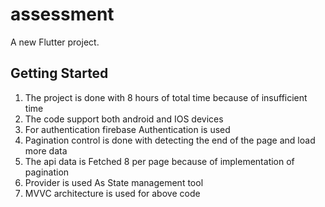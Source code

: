 # assessment

A new Flutter project.

## Getting Started


1. The project is done with 8 hours of total time because of insufficient time
2. The code support both android and IOS devices
3. For authentication firebase Authentication is used
4. Pagination control is done with detecting the end of the page and load more data
5. The api data is Fetched 8 per page because of implementation of pagination
6. Provider is used As State management tool
7. MVVC architecture is used for above code